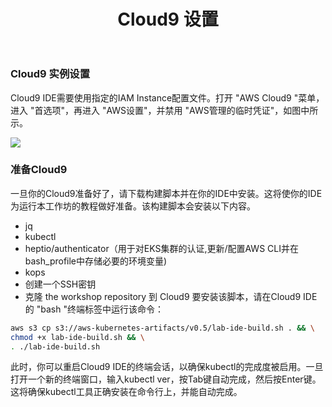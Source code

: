 ﻿---
title: "Cloud9 设置"
chapter: false
weight: 23
---
### Cloud9 实例设置

Cloud9 IDE需要使用指定的IAM Instance配置文件。打开 "AWS Cloud9 "菜单，进入 "首选项"，再进入 "AWS设置"，并禁用 "AWS管理的临时凭证"，如图中所示。

![](/images/ACKToEKS/c9.png)
### 准备Cloud9
一旦你的Cloud9准备好了，请下载构建脚本并在你的IDE中安装。这将使你的IDE为运行本工作坊的教程做好准备。该构建脚本会安装以下内容。
* jq
* kubectl
* heptio/authenticator（用于对EKS集群的认证,更新/配置AWS CLI并在bash_profile中存储必要的环境变量)
* kops
* 创建一个SSH密钥
* 克隆 the workshop repository 到 Cloud9
要安装该脚本，请在Cloud9 IDE的 "bash "终端标签中运行该命令：
```bash
aws s3 cp s3://aws-kubernetes-artifacts/v0.5/lab-ide-build.sh . && \
chmod +x lab-ide-build.sh && \
. ./lab-ide-build.sh
```
此时，你可以重启Cloud9 IDE的终端会话，以确保kubectl的完成度被启用。一旦打开一个新的终端窗口，输入kubectl ver，按Tab键自动完成，然后按Enter键。这将确保kubectl工具正确安装在命令行上，并能自动完成。
